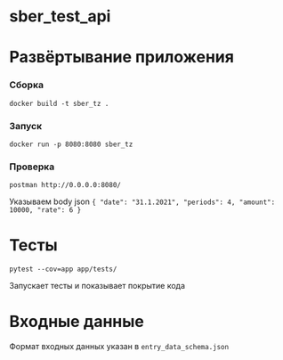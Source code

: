 # sber_test_api


Развёртывание приложения
========================

### Сборка
    docker build -t sber_tz .

### Запуск
    docker run -p 8080:8080 sber_tz

### Проверка
    postman http://0.0.0.0:8080/
Указываем body json
    `{
    "date": "31.1.2021",
    "periods": 4,
    "amount": 10000,
    "rate": 6
    }`

Тесты
========================
    pytest --cov=app app/tests/

Запускает тесты и показывает покрытие кода


Входные данные
========================
Формат входных данных указан в `entry_data_schema.json`

